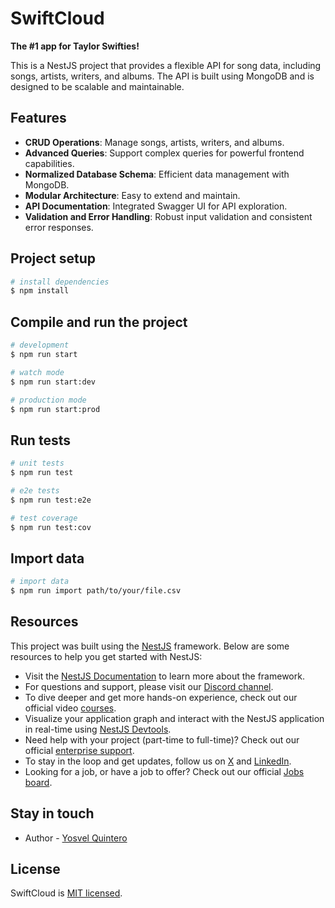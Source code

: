 # SwiftCloud

**The #1 app for Taylor Swifties!**

This is a NestJS project that provides a flexible API for song data, including songs, artists, writers, and albums. The API is built using MongoDB and is designed to be scalable and maintainable.

## Features

- **CRUD Operations**: Manage songs, artists, writers, and albums.
- **Advanced Queries**: Support complex queries for powerful frontend capabilities.
- **Normalized Database Schema**: Efficient data management with MongoDB.
- **Modular Architecture**: Easy to extend and maintain.
- **API Documentation**: Integrated Swagger UI for API exploration.
- **Validation and Error Handling**: Robust input validation and consistent error responses.

## Project setup

```bash
# install dependencies
$ npm install
```

## Compile and run the project

```bash
# development
$ npm run start

# watch mode
$ npm run start:dev

# production mode
$ npm run start:prod
```

## Run tests

```bash
# unit tests
$ npm run test

# e2e tests
$ npm run test:e2e

# test coverage
$ npm run test:cov
```

## Import data

```bash
# import data
$ npm run import path/to/your/file.csv
```

## Resources

This project was built using the [NestJS](https://nestjs.com) framework. Below are some resources to help you get started with NestJS:

- Visit the [NestJS Documentation](https://docs.nestjs.com) to learn more about the framework.
- For questions and support, please visit our [Discord channel](https://discord.gg/G7Qnnhy).
- To dive deeper and get more hands-on experience, check out our official video [courses](https://courses.nestjs.com/).
- Visualize your application graph and interact with the NestJS application in real-time using [NestJS Devtools](https://devtools.nestjs.com).
- Need help with your project (part-time to full-time)? Check out our official [enterprise support](https://enterprise.nestjs.com).
- To stay in the loop and get updates, follow us on [X](https://x.com/nestframework) and [LinkedIn](https://linkedin.com/company/nestjs).
- Looking for a job, or have a job to offer? Check out our official [Jobs board](https://jobs.nestjs.com).

## Stay in touch

- Author - [Yosvel Quintero](https://x.com/yosvelquintero)

## License

SwiftCloud is [MIT licensed](https://opensource.org/licenses/MIT).
